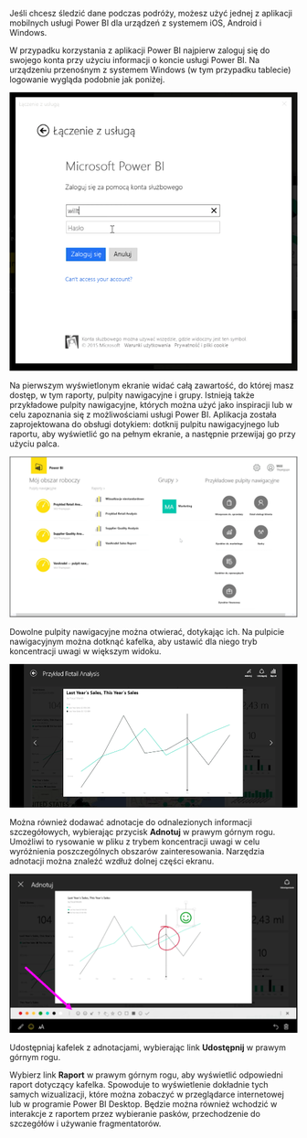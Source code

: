 Jeśli chcesz śledzić dane podczas podróży, możesz użyć jednej z aplikacji mobilnych usługi Power BI dla urządzeń z systemem iOS, Android i Windows.

W przypadku korzystania z aplikacji Power BI najpierw zaloguj się do swojego konta przy użyciu informacji o koncie usługi Power BI. Na urządzeniu przenośnym z systemem Windows (w tym przypadku tablecie) logowanie wygląda podobnie jak poniżej.

![](media/4-4a-power-bi-mobile/4-4a_1.png)

Na pierwszym wyświetlonym ekranie widać całą zawartość, do której masz dostęp, w tym raporty, pulpity nawigacyjne i grupy. Istnieją także przykładowe pulpity nawigacyjne, których można użyć jako inspiracji lub w celu zapoznania się z możliwościami usługi Power BI. Aplikacja została zaprojektowana do obsługi dotykiem: dotknij pulpitu nawigacyjnego lub raportu, aby wyświetlić go na pełnym ekranie, a następnie przewijaj go przy użyciu palca.

![](media/4-4a-power-bi-mobile/4-4a_1a.png)

Dowolne pulpity nawigacyjne można otwierać, dotykając ich. Na pulpicie nawigacyjnym można dotknąć kafelka, aby ustawić dla niego tryb koncentracji uwagi w większym widoku.

![](media/4-4a-power-bi-mobile/4-4a_2.png)

Można również dodawać adnotacje do odnalezionych informacji szczegółowych, wybierając przycisk **Adnotuj** w prawym górnym rogu. Umożliwi to rysowanie w pliku z trybem koncentracji uwagi w celu wyróżnienia poszczególnych obszarów zainteresowania. Narzędzia adnotacji można znaleźć wzdłuż dolnej części ekranu.

![](media/4-4a-power-bi-mobile/4-4a_3.png)

Udostępniaj kafelek z adnotacjami, wybierając link **Udostępnij** w prawym górnym rogu.

Wybierz link **Raport** w prawym górnym rogu, aby wyświetlić odpowiedni raport dotyczący kafelka. Spowoduje to wyświetlenie dokładnie tych samych wizualizacji, które można zobaczyć w przeglądarce internetowej lub w programie Power BI Desktop. Będzie można również wchodzić w interakcje z raportem przez wybieranie pasków, przechodzenie do szczegółów i używanie fragmentatorów.

